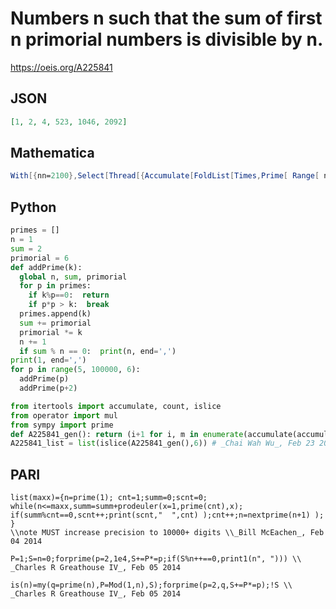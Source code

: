 # Numbers n such that the sum of first n primorial numbers is divisible by n\.
https://oeis.org/A225841
## JSON
```JSON
[1, 2, 4, 523, 1046, 2092]
```
## Mathematica
```Mathematica
With[{nn=2100},Select[Thread[{Accumulate[FoldList[Times,Prime[ Range[ nn]]]],Range[nn]}],Divisible[ #[[1]],#[[2]]]&]][[All,2]] (* _Harvey P. Dale_, Jul 29 2021 *)
```
## Python
```Python
primes = []
n = 1
sum = 2
primorial = 6
def addPrime(k):
  global n, sum, primorial
  for p in primes:
    if k%p==0:  return
    if p*p > k:  break
  primes.append(k)
  sum += primorial
  primorial *= k
  n += 1
  if sum % n == 0:  print(n, end=',')
print(1, end=',')
for p in range(5, 100000, 6):
  addPrime(p)
  addPrime(p+2)
```
```Python
from itertools import accumulate, count, islice
from operator import mul
from sympy import prime
def A225841_gen(): return (i+1 for i, m in enumerate(accumulate(accumulate((prime(n) for n in count(1)), mul))) if m % (i+1) == 0)
A225841_list = list(islice(A225841_gen(),6)) # _Chai Wah Wu_, Feb 23 2022
```
## PARI
```PARI
list(maxx)={n=prime(1); cnt=1;summ=0;scnt=0;
while(n<=maxx,summ=summ+prodeuler(x=1,prime(cnt),x);
if(summ%cnt==0,scnt++;print(scnt,"  ",cnt) );cnt++;n=nextprime(n+1) ); }
\\note MUST increase precision to 10000+ digits \\_Bill McEachen_, Feb 04 2014
```
```PARI
P=1;S=n=0;forprime(p=2,1e4,S+=P*=p;if(S%n++==0,print1(n", "))) \\ _Charles R Greathouse IV_, Feb 05 2014
```
```PARI
is(n)=my(q=prime(n),P=Mod(1,n),S);forprime(p=2,q,S+=P*=p);!S \\ _Charles R Greathouse IV_, Feb 05 2014
```
